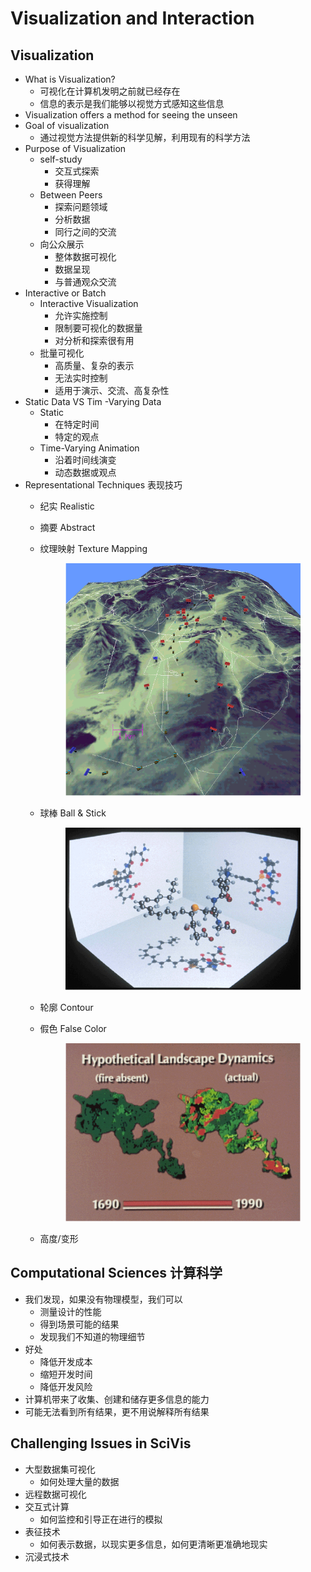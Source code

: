 # Visualization and Interaction

## Visualization

* What is Visualization?
  * 可视化在计算机发明之前就已经存在
  * 信息的表示是我们能够以视觉方式感知这些信息
* Visualization offers a method for seeing the unseen
* Goal of visualization
  * 通过视觉方法提供新的科学见解，利用现有的科学方法
* Purpose of Visualization
  * self-study
    * 交互式探索
    * 获得理解
  * Between Peers
    * 探索问题领域
    * 分析数据
    * 同行之间的交流
  * 向公众展示
    * 整体数据可视化
    * 数据呈现
    * 与普通观众交流
* Interactive or Batch
  * Interactive Visualization
    * 允许实施控制
    * 限制要可视化的数据量
    * 对分析和探索很有用
  * 批量可视化
    * 高质量、复杂的表示
    * 无法实时控制
    * 适用于演示、交流、高复杂性
* Static Data VS Tim -Varying Data
  * Static
    * 在特定时间
    * 特定的观点
  * Time-Varying Animation
    * 沿着时间线演变
    * 动态数据或观点
* Representational Techniques 表现技巧
  * 纪实 Realistic
  * 摘要 Abstract
  *   纹理映射 Texture Mapping

      <figure><img src="../.gitbook/assets/image (13).png" alt=""><figcaption></figcaption></figure>
  *   球棒 Ball & Stick

      <figure><img src="../.gitbook/assets/image (14).png" alt=""><figcaption></figcaption></figure>
  * 轮廓 Contour
  *   假色 False Color

      <figure><img src="../.gitbook/assets/image (15).png" alt=""><figcaption></figcaption></figure>
  * 高度/变形

## Computational Sciences 计算科学

* 我们发现，如果没有物理模型，我们可以
  * 测量设计的性能
  * 得到场景可能的结果
  * 发现我们不知道的物理细节
* 好处
  * 降低开发成本
  * 缩短开发时间
  * 降低开发风险
* 计算机带来了收集、创建和储存更多信息的能力
* 可能无法看到所有结果，更不用说解释所有结果

## Challenging Issues in SciVis

* 大型数据集可视化
  * 如何处理大量的数据
* 远程数据可视化
* 交互式计算
  * 如何监控和引导正在进行的模拟
* 表征技术
  * 如何表示数据，以现实更多信息，如何更清晰更准确地现实
* 沉浸式技术
